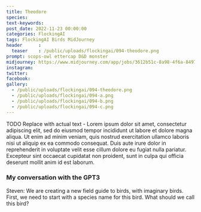 ```yaml
---
title: Theodore
species: 
text-keywords: 
post_date: 2022-11-23 00:00:00
categories: FlockingAI
tags: FlockingAI Birds MidJourney 
header      :
  teaser    : /public/uploads/flockingai/094-theodore.png
prompt: scops-owl ettercap D&D monster
midjourney: https://www.midjourney.com/app/jobs/3612b51c-8a98-4f6a-8497-7da2ecc5304e
instagram: 
twitter: 
facebook: 
gallery: 
  - /public/uploads/flockingai/094-theodore.png
  - /public/uploads/flockingai/094-a.png
  - /public/uploads/flockingai/094-b.png
  - /public/uploads/flockingai/094-c.png
---
```


TODO Replace with actual text - Lorem ipsum dolor sit amet, consectetur adipiscing elit, sed do eiusmod tempor incididunt ut labore et dolore magna aliqua. Ut enim ad minim veniam, quis nostrud exercitation ullamco laboris nisi ut aliquip ex ea commodo consequat. Duis aute irure dolor in reprehenderit in voluptate velit esse cillum dolore eu fugiat nulla pariatur. Excepteur sint occaecat cupidatat non proident, sunt in culpa qui officia deserunt mollit anim id est laborum.

### My conversation with the GPT3

Steven: We are creating a new field guide to birds, with imaginary birds. First, we need to start with a species name for this bird. What should we call this bird?
